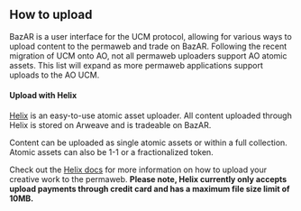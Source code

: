 ## How to upload

BazAR is a user interface for the UCM protocol, allowing for various ways to upload content to the permaweb and trade on BazAR. Following the recent migration of UCM onto AO, not all permaweb uploaders support AO atomic assets. This list will expand as more permaweb applications support uploads to the AO UCM.

#### Upload with Helix

[Helix](https://helix.arweave.net/#/) is an easy-to-use atomic asset uploader. All content uploaded through Helix is stored on Arweave and is tradeable on BazAR.

Content can be uploaded as single atomic assets or within a full collection. Atomic assets can also be 1-1 or a fractionalized token.

Check out the [Helix docs](https://helix.arweave.net/#/docs/introduction) for more information on how to upload your creative work to the permaweb. **Please note, Helix currently only accepts upload payments through credit card and has a maximum file size limit of 10MB.**
